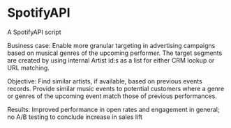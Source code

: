 # SpotifyAPI
A SpotifyAPI script

Business case: Enable more granular targeting in advertising campaigns based on musical genres of the upcoming performer. The target segments are created by using internal Artist id:s as a list for either CRM lookup or URL matching.

Objective: Find similar artists, if available, based on previous events records. Provide similar music events to potential customers where a genre or genres of the upcoming event match those of previous performances.

Results: Improved performance in open rates and engagement in general; no A/B testing to conclude increase in sales lift
